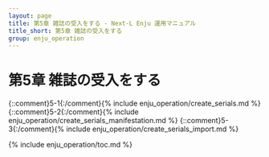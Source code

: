 ```yaml
---
layout: page
title: 第5章 雑誌の受入をする - Next-L Enju 運用マニュアル
title_short: 第5章 雑誌の受入をする
group: enju_operation
---
```


第5章 雑誌の受入をする
======================

{::comment}5-1{:/comment}{% include  enju_operation/create_serials.md %}
{::comment}5-2{:/comment}{% include  enju_operation/create_serials_manifestation.md %}
{::comment}5-3{:/comment}{% include  enju_operation/create_serials_import.md %}

{% include enju_operation/toc.md %}
